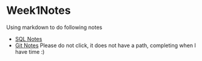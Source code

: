 # Week1Notes
Using markdown to do following notes
* [SQL Notes](https://github.com/ManhimYeung/Week1Notes/blob/master/SQLnotes/SQL.md)
* [Git Notes]() Please do not click, it does not have a path, completing when I have time :) 
